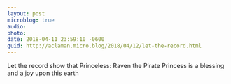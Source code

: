 ```yaml
---
layout: post
microblog: true
audio: 
photo: 
date: 2018-04-11 23:59:10 -0600
guid: http://aclaman.micro.blog/2018/04/12/let-the-record.html
---
```

Let the record show that Princeless: Raven the Pirate Princess is a blessing and a joy upon this earth
